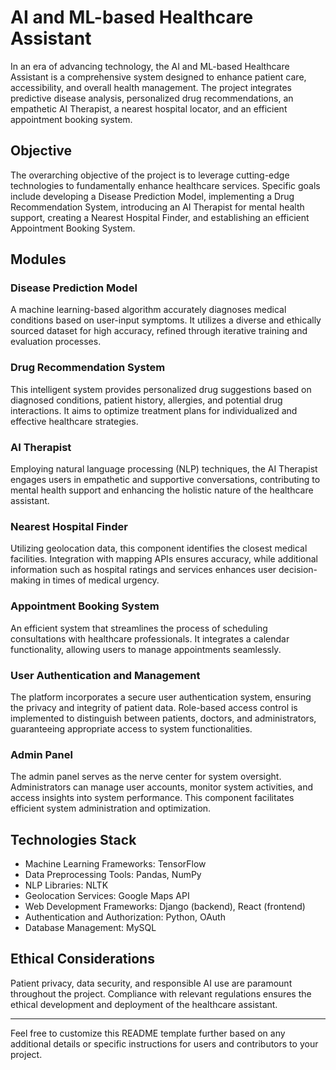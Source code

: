 # AI and ML-based Healthcare Assistant

In an era of advancing technology, the AI and ML-based Healthcare Assistant is a comprehensive system designed to enhance patient care, accessibility, and overall health management. The project integrates predictive disease analysis, personalized drug recommendations, an empathetic AI Therapist, a nearest hospital locator, and an efficient appointment booking system.

## Objective

The overarching objective of the project is to leverage cutting-edge technologies to fundamentally enhance healthcare services. Specific goals include developing a Disease Prediction Model, implementing a Drug Recommendation System, introducing an AI Therapist for mental health support, creating a Nearest Hospital Finder, and establishing an efficient Appointment Booking System.

## Modules

### Disease Prediction Model

A machine learning-based algorithm accurately diagnoses medical conditions based on user-input symptoms. It utilizes a diverse and ethically sourced dataset for high accuracy, refined through iterative training and evaluation processes.

### Drug Recommendation System

This intelligent system provides personalized drug suggestions based on diagnosed conditions, patient history, allergies, and potential drug interactions. It aims to optimize treatment plans for individualized and effective healthcare strategies.

### AI Therapist

Employing natural language processing (NLP) techniques, the AI Therapist engages users in empathetic and supportive conversations, contributing to mental health support and enhancing the holistic nature of the healthcare assistant.

### Nearest Hospital Finder

Utilizing geolocation data, this component identifies the closest medical facilities. Integration with mapping APIs ensures accuracy, while additional information such as hospital ratings and services enhances user decision-making in times of medical urgency.

### Appointment Booking System

An efficient system that streamlines the process of scheduling consultations with healthcare professionals. It integrates a calendar functionality, allowing users to manage appointments seamlessly.

### User Authentication and Management

The platform incorporates a secure user authentication system, ensuring the privacy and integrity of patient data. Role-based access control is implemented to distinguish between patients, doctors, and administrators, guaranteeing appropriate access to system functionalities.

### Admin Panel

The admin panel serves as the nerve center for system oversight. Administrators can manage user accounts, monitor system activities, and access insights into system performance. This component facilitates efficient system administration and optimization.

## Technologies Stack

- Machine Learning Frameworks: TensorFlow
- Data Preprocessing Tools: Pandas, NumPy
- NLP Libraries: NLTK
- Geolocation Services: Google Maps API
- Web Development Frameworks: Django (backend), React (frontend)
- Authentication and Authorization: Python, OAuth
- Database Management: MySQL

## Ethical Considerations

Patient privacy, data security, and responsible AI use are paramount throughout the project. Compliance with relevant regulations ensures the ethical development and deployment of the healthcare assistant.

---

Feel free to customize this README template further based on any additional details or specific instructions for users and contributors to your project.

